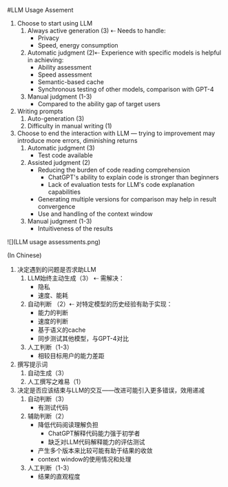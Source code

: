 #LLM Usage Assement

1. Choose to start using LLM
    1. Always active generation (3) ⇠ Needs to handle:
        * Privacy
        * Speed, energy consumption
    2. Automatic judgment (2)⇠ Experience with specific models is helpful in achieving:
        * Ability assessment
        * Speed assessment
        * Semantic-based cache
        * Synchronous testing of other models, comparison with GPT-4
    3. Manual judgment (1-3)
        * Compared to the ability gap of target users
2. Writing prompts
    1. Auto-generation (3)
    2. Difficulty in manual writing (1)
3. Choose to end the interaction with LLM — trying to improvement may introduce more errors, diminishing returns
    1. Automatic judgment (3)
        * Test code available
    2. Assisted judgment (2)
        * Reducing the burden of code reading comprehension
            - ChatGPT's ability to explain code is stronger than beginners
            - Lack of evaluation tests for LLM's code explanation capabilities
        * Generating multiple versions for comparison may help in result convergence
        * Use and handling of the context window
    3. Manual judgment (1-3)
        * Intuitiveness of the results

![](LLM usage assessments.png)

(In Chinese)

1. 决定遇到的问题是否求助LLM
    1. LLM始终主动生成（3） ⇠ 需解决：
        * 隐私
        * 速度、能耗
    2. 自动判断 （2）⇠ 对特定模型的历史经验有助于实现：
        * 能力的判断
        * 速度的判断
        * 基于语义的cache
        * 同步测试其他模型，与GPT-4对比
    3. 人工判断（1-3）
        * 相较目标用户的能力差距
2. 撰写提示词
    1. 自动生成（3）
    2. 人工撰写之难易（1）
3. 决定是否应该结束与LLM的交互——改进可能引入更多错误，效用递减
    1. 自动判断（3）
        * 有测试代码
    2. 辅助判断（2）
        * 降低代码阅读理解负担
            - ChatGPT解释代码能力强于初学者
            - 缺乏对LLM代码解释能力的评估测试
        * 产生多个版本来比较可能有助于结果的收敛
        * context window的使用情况和处理
    3. 人工判断（1-3）
        * 结果的直观程度
        
